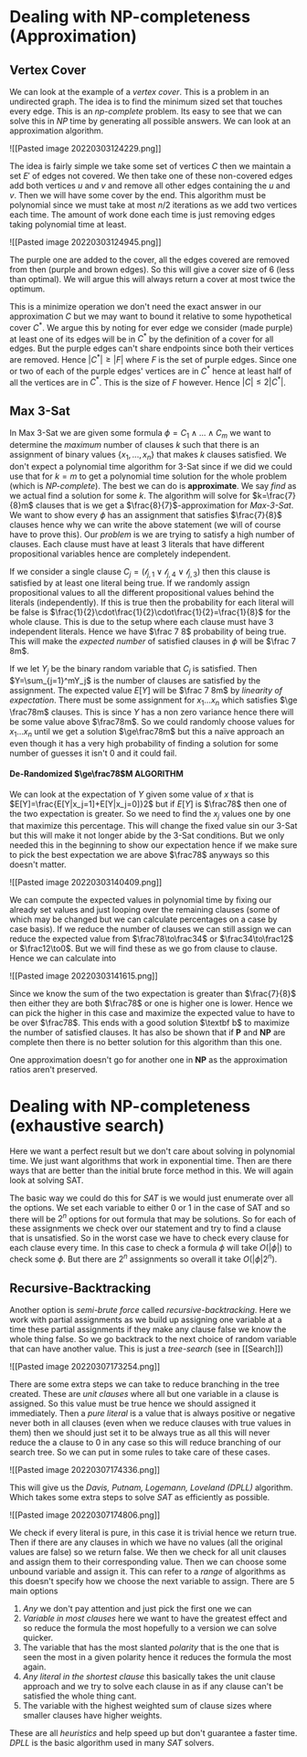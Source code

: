 # Dealing with NP-completeness (Approximation)

## Vertex Cover
We can look at the example of a *vertex cover*. This is a problem in an undirected graph. The idea is to find the minimum sized set that touches every edge. This is an *np-complete* problem. Its easy to see that we can solve this in *NP* time by generating all possible answers. We can look at an approximation algorithm.

![[Pasted image 20220303124229.png]]

The idea is fairly simple we take some set of vertices $C$ then we maintain a set $E'$ of edges not covered. We then take one of these non-covered edges add both vertices $u$ and $v$ and remove all other edges containing the $u$ and $v$. Then we will have some cover by the end. This algorithm must be polynomial since we must take at most $n/2$ iterations as we add two vertices each time. The amount of work done each time is just removing edges taking polynomial time at least.

![[Pasted image 20220303124945.png]]

The purple one are added to the cover, all the edges covered are removed from then (purple and brown edges). So this will give a cover size of 6 (less than optimal).  We will argue this will always return a cover at most twice the optimum.

This is a minimize operation we don't need the exact answer in our approximation $C$ but we may want to bound it relative to some hypothetical cover $C^*$. We argue this by noting for ever edge we consider (made purple) at least one of its edges will be in $C^*$ by the definition of a cover for all edges. But the purple edges can't share endpoints since both their vertices are removed. Hence $|C^*|\ge |F|$ where $F$ is the set of purple edges. Since one or two of each of the purple edges' vertices are in $C^*$ hence at least half of all the vertices are in $C^*$. This is the size of $F$ however. Hence $|C|\le2|C^*|$.

## Max 3-Sat
In Max 3-Sat we are given some formula $\phi=C_1\land...\land C_m$ we want to determine the *maximum* number of clauses $k$ such that there is an assignment of binary values $\{x_1,...,x_n\}$ that makes $k$ clauses satisfied. We don't expect a polynomial time algorithm for 3-Sat since if we did we could use that for $k=m$ to get a polynomial time solution for the whole problem (which is *NP-complete*). The best we can do is **approximate**. We say *find* as we actual find a solution for some $k$. The algorithm will solve for $k=\frac{7}{8}m$ clauses that is we get a $\frac{8}{7}$-approximation for *Max-3-Sat*. We want to show every $\phi$ has an assignment that satisfies $\frac{7}{8}$ clauses hence why we can write the above statement (we will of course have to prove this). Our *problem* is we are trying to satisfy a high number of clauses. Each clause must have at least 3 literals that have different propositional variables hence are completely independent.

If we consider a single clause $C_j=(\mathcal l_{j,1}\lor\mathcal l_{j,4}\lor\mathcal l_{j,3})$ then this clause is satisfied by at least one literal being true. If we randomly assign propositional values to all the different propositional values behind the literals (independently). If this is true then the probability for each literal will be false is $\frac{1}{2}\cdot\frac{1}{2}\cdot\frac{1}{2}=\frac{1}{8}$  for the whole clause. This is due to the setup where each clause must have 3 independent literals. Hence we have $\frac 7 8$ probability of being true. This will make the *expected number* of satisfied clauses in $\phi$ will be $\frac 7 8m$.

If we let $Y_j$ be the binary random variable that $C_j$ is satisfied. Then $Y=\sum_{j=1}^mY_j$ is the number of clauses are satisfied by the assignment. The expected value $E[Y]$ will be $\frac 7 8m$ by *linearity of expectation*. There must be some assignment for $x_1...x_n$ which satisfies $\ge \frac78m$ clauses. This is since $Y$ has a non zero variance hence there will be some value above $\frac78m$. So we could randomly choose values for $x_1...x_n$ until we get a solution $\ge\frac78m$ but this a naïve approach an even though it has a very high probability of finding a solution for some number of guesses it isn't 0 and it could fail.

#### De-Randomized $\ge\frac78$M ALGORITHM
We can look at the expectation of $Y$ given some value of $x$ that is $E[Y]=\frac{E[Y|x_j=1]+E[Y|x_j=0]}2$ but if $E[Y]$ is $\frac78$ then one of the two expectation is greater. So we need to find the $x_j$ values one by one that maximize this percentage. This will change the fixed value sin our 3-Sat but this will make it not longer abide by the 3-Sat conditions. But we only needed this in the beginning to show our expectation hence if we make sure to pick the best expectation we are above $\frac78$ anyways so this doesn't matter.

![[Pasted image 20220303140409.png]]

We can compute the expected values in polynomial time by fixing our already set values and just looping over the remaining clauses (some of which may be changed but we can calculate percentages on a case by case basis). If we reduce the number of clauses we can still assign we can reduce the expected value from $\frac78\to\frac34$ or $\frac34\to\frac12$ or $\frac12\to0$. But we will find these as we go from clause to clause. Hence we can calculate into 

![[Pasted image 20220303141615.png]]

Since we know the sum of the two expectation is greater than $\frac{7}{8}$ then either they are both $\frac78$ or one is higher one is lower. Hence we can pick the higher in this case and maximize the expected value to have to be over $\frac78$. This ends with a good solution $\textbf b$ to maximize the number of satisfied clauses. It has also be shown that if **P** and **NP** are complete then there is no better solution for this algorithm than this one.

One approximation doesn't go for another one in **NP** as the approximation ratios aren't preserved.

# Dealing with NP-completeness (exhaustive search)
Here we want a perfect result but we don't care about solving in polynomial time. We just want algorithms that work in exponential time. Then are there ways that are better than the initial brute force method in this. We will again look at solving SAT.

The basic way we could do this for *SAT* is we would just enumerate over all the options. We set each variable to either 0 or 1 in the case of SAT and so there will be $2^n$ options for out formula that may be solutions. So for each of these assignments we check over our statement and try to find a clause that is unsatisfied. So in the worst case we have to check every clause for each clause every time. In this case to check a formula $\phi$ will take $O(|\phi|)$ to check some $\phi$. But there are $2^n$ assignments so overall it take $O(|\phi|2^n)$.

## Recursive-Backtracking

Another option is *semi-brute force* called *recursive-backtracking*. Here we work with partial assignments as we build up assigning one variable at a time these partial assignments if they make any clause false we know the whole thing false. So we go backtrack to the next choice of random variable that can have another value. This is just a *tree-search* (see in [[Search]])

![[Pasted image 20220307173254.png]]

There are some extra steps we can take to reduce branching in the tree created. These are *unit clauses* where all but one variable in a clause is assigned. So this value must be true hence we should assigned it immediately. Then a *pure literal* is a value that is always positive or negative never both in all clauses (even when we reduce clauses with true values in them) then we should just set it to be always true as all this will never reduce the a clause to 0 in any case so this will reduce branching of our search tree. So we can put in some rules to take care of these cases.

![[Pasted image 20220307174336.png]]

This will give us the *Davis, Putnam, Logemann, Loveland (DPLL)* algorithm. Which takes some extra steps to solve *SAT* as efficiently as possible.

![[Pasted image 20220307174806.png]]

We check if every literal is pure, in this case it is trivial hence we return true. Then if there are any clauses in which we have no values (all the original values are false) so we return false. We then we check for all unit clauses and assign them to their corresponding value. Then we can choose some unbound variable and assign it. This can refer to a *range* of algorithms as this doesn't specify how we choose the next variable to assign. There are 5 main options

1. *Any* we don't pay attention and just pick the first one we can
2. *Variable in most clauses* here we want to have the greatest effect and so reduce the formula the most hopefully to a version we can solve quicker.
3. The variable that has the most slanted *polarity* that is the one that is seen the most in a given polarity hence it reduces the formula the most again.
4. *Any literal in the shortest clause* this basically takes the unit clause approach and we try to solve each clause in as if any clause can't be satisfied the whole thing cant.
5. The variable with the highest weighted sum of clause sizes where smaller clauses have higher weights.

These are all *heuristics* and help speed up but don't guarantee a faster time. *DPLL* is the basic algorithm used in many *SAT* solvers.